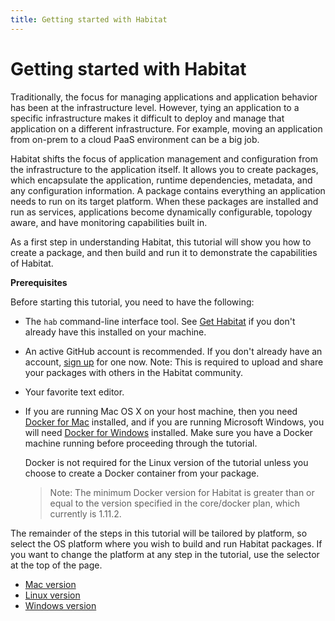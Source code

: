 ```yaml
---
title: Getting started with Habitat
---
```


# Getting started with Habitat
Traditionally, the focus for managing applications and application behavior has been at the infrastructure level. However, tying an application to a specific infrastructure makes it difficult to deploy and manage that application on a different infrastructure. For example, moving an application from on-prem to a cloud PaaS environment can be a big job.

Habitat shifts the focus of application management and configuration from the infrastructure to the application itself. It allows you to create packages, which encapsulate the application, runtime dependencies, metadata, and any configuration information. A package contains everything an application needs to run on its target platform. When these packages are installed and run as services, applications become dynamically configurable, topology aware, and have monitoring capabilities built in.

As a first step in understanding Habitat, this tutorial will show you how to create a package, and then build and run it to demonstrate the capabilities of Habitat.

**Prerequisites**

Before starting this tutorial, you need to have the following:

*   The `hab` command-line interface tool. See [Get Habitat](/docs/get-habitat) if you don't already have this installed on your machine.
*    An active GitHub account is recommended. If you don't already have an account, [sign up](https://github.com/) for one now. Note: This is required to upload and share your packages with others in the Habitat community.
*   Your favorite text editor.
*   If you are running Mac OS X on your host machine, then you need [Docker for Mac](https://www.docker.com/products/docker#/mac) installed, and if you are running Microsoft Windows, you will need [Docker for Windows](https://www.docker.com/products/docker#/windows) installed. Make sure you have a Docker machine running before proceeding through the tutorial. 

    Docker is not required for the Linux version of the tutorial unless you choose to create a Docker container from your package. 

    > Note: The minimum Docker version for Habitat is greater than or equal to the version specified in the core/docker plan, which currently is 1.11.2.


The remainder of the steps in this tutorial will be tailored by platform, so select the OS platform where you wish to build and run Habitat packages. If you want to change the platform at any step in the tutorial, use the selector at the top of the page.

<ul class="main-content--button-nav">
  <li><a href="/tutorials/getting-started/mac/basic-concepts" class="button cta">Mac version</a></li>
  <li><a href="/tutorials/getting-started/linux/basic-concepts" class="button cta">Linux version</a></li>
  <li><a href="/tutorials/getting-started/windows/basic-concepts" class="button cta">Windows version</a></li>
</ul>
